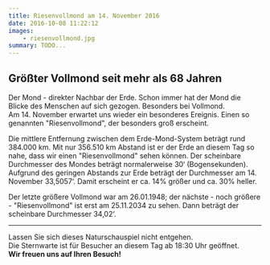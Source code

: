 ```yaml
---
title: Riesenvollmond am 14. November 2016
date: 2016-10-08 11:22:12
images: 
    - riesenvollmond.jpg
summary: TODO...
---
```

## Größter Vollmond seit mehr als 68 Jahren

Der Mond - direkter Nachbar der Erde. Schon immer hat der Mond die Blicke des Menschen auf sich gezogen. Besonders bei Vollmond.  
Am 14. November erwartet uns wieder ein besonderes Ereignis. Einen so genannten "Riesenvollmond", der besonders groß erscheint.

Die mittlere Entfernung zwischen dem Erde-Mond-System beträgt rund 384.000 km. Mit nur 356.510 km Abstand ist er der Erde an diesem Tag so nahe, dass wir einen "Riesenvollmond" sehen können. Der scheinbare Durchmesser des Mondes beträgt normalerweise 30‘ (Bogensekunden). Aufgrund des geringen Abstands zur Erde beträgt der Durchmesser am 14. November 33,5057‘. Damit erscheint er ca. 14% größer und ca. 30% heller.  

Der letzte größere Vollmond war am 26.01.1948; der nächste - noch größere - "Riesenvollmond" ist erst am 25.11.2034 zu sehen. Dann beträgt der scheinbare Durchmesser 34,02‘.

---

Lassen Sie sich dieses Naturschauspiel nicht entgehen.  
Die Sternwarte ist für Besucher an diesem Tag ab 18:30 Uhr geöffnet.  
**Wir freuen uns auf Ihren Besuch!**